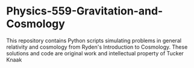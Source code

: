 # Physics-559-Gravitation-and-Cosmology
This repository contains Python scripts simulating problems in general relativity and cosmology from Ryden's Introduction to Cosmology.  These solutions and code are original work and intellectual property of Tucker Knaak
